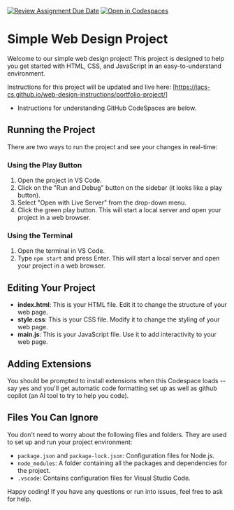 [![Review Assignment Due Date](https://classroom.github.com/assets/deadline-readme-button-22041afd0340ce965d47ae6ef1cefeee28c7c493a6346c4f15d667ab976d596c.svg)](https://classroom.github.com/a/_u0OCQZM)
[![Open in Codespaces](https://classroom.github.com/assets/launch-codespace-2972f46106e565e64193e422d61a12cf1da4916b45550586e14ef0a7c637dd04.svg)](https://classroom.github.com/open-in-codespaces?assignment_repo_id=17629154)
# Simple Web Design Project

Welcome to our simple web design project! This project is designed to help you get started with HTML, CSS, and JavaScript in an easy-to-understand environment.

Instructions for this project will be updated and live here:
[https://iacs-cs.github.io/web-design-instructions/portfolio-project/]

- Instructions for understanding GitHub CodeSpaces are below.

## Running the Project

There are two ways to run the project and see your changes in real-time:

### Using the Play Button

1. Open the project in VS Code.
2. Click on the "Run and Debug" button on the sidebar (it looks like a play button).
3. Select "Open with Live Server" from the drop-down menu.
4. Click the green play button. This will start a local server and open your project in a web browser.

### Using the Terminal

1. Open the terminal in VS Code.
2. Type `npm start` and press Enter. This will start a local server and open your project in a web browser.

## Editing Your Project

- **index.html**: This is your HTML file. Edit it to change the structure of your web page.
- **style.css**: This is your CSS file. Modify it to change the styling of your web page.
- **main.js**: This is your JavaScript file. Use it to add interactivity to your web page.

## Adding Extensions

You should be prompted to install extensions when this Codespace loads -- say yes and you'll
get automatic code formatting set up as well as github copilot (an AI tool to try to help you code).

## Files You Can Ignore

You don't need to worry about the following files and folders. They are used to set up and run your project environment:

- `package.json` and `package-lock.json`: Configuration files for Node.js.
- `node_modules`: A folder containing all the packages and dependencies for the project.
- `.vscode`: Contains configuration files for Visual Studio Code.

Happy coding! If you have any questions or run into issues, feel free to ask for help.
